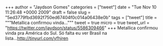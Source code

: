 
+++
author = "Jaydson Gomes"
categories = ["tweet"]
date = "Tue Nov 10 11:26:48 +0000 2009"
draft = false
slug = "5ed3779fbd3692f750ed67404f0c014a06438e0b"
tags = ["tweet"]
title = """Metallica confirmou vinda..."""
tweet = true
micro = true
tweet_url = "https://twitter.com/jaydson/status/5586309466"
+++
Metallica confirmou vinda pra América do Sul. Só falta eu ver Brasil na lista...http://tinyurl.com/yfhjren
